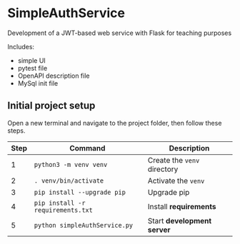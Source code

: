 # SimpleAuthService
<p>Development of a JWT-based web service with Flask for teaching purposes</p>

Includes:
<ul>
<li>simple UI</li>
<li>pytest file</li>
<li>OpenAPI description file</li>
<li>MySql init file</li>
</ul>

## Initial project setup
Open a new terminal and navigate to the project folder, then follow these steps.

| Step | Command | Description |
| --- | --- | --- |
| 1 | `python3 -m venv venv` | Create the `venv` directory |
| 2 | `. venv/bin/activate` | Activate the `venv` |
| 3 | `pip install --upgrade pip` | Upgrade pip |
| 4 | `pip install -r requirements.txt` | Install **requirements** |
| 5 | `python simpleAuthService.py` | Start **development server** |
